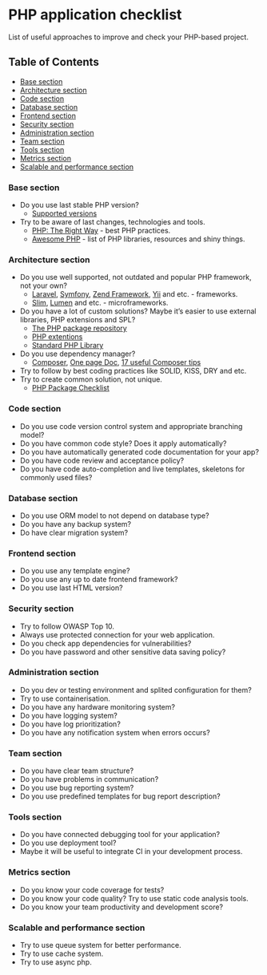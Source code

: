 # PHP application checklist

List of useful approaches to improve and check your PHP-based project.

## Table of Contents
- [Base section](#base-section)
- [Architecture section](#architecture-section)
- [Code section](#code-section)
- [Database section](#database-section)
- [Frontend section](#frontend-section)
- [Security section](#security-section)
- [Administration section](#administration-section)
- [Team section](#team-section)
- [Tools section](#tools-section)
- [Metrics section](#metrics-section)
- [Scalable and performance section](#scalable-and-performance-section)

### Base section
* Do you use last stable PHP version?
  * [Supported versions](http://php.net/supported-versions.php)
* Try to be aware of last changes, technologies and tools.
  * [PHP: The Right Way](http://www.phptherightway.com/) - best PHP practices.
  * [Awesome PHP](https://github.com/ziadoz/awesome-php) - list of PHP libraries, resources and shiny things.

### Architecture section
* Do you use well supported, not outdated and popular PHP framework, not your own?
  * [Laravel](https://laravel.com), [Symfony](https://symfony.com), [Zend Framework](https://framework.zend.com/), [Yii](https://www.yiiframework.com) and etc. - frameworks.
  * [Slim](https://www.slimframework.com), [Lumen](https://www.slimframework.com) and etc. - microframeworks.
* Do you have a lot of custom solutions? Maybe it’s easier to use external libraries, PHP extensions and SPL?
  * [The PHP package repository](https://packagist.org)
  * [PHP extentions](http://php.net/manual/en/extensions.php)
  * [Standard PHP Library](http://php.net/manual/en/book.spl.php)
* Do you use dependency manager?
  * [Composer](https://getcomposer.org), [One page Doc](http://composer.json.jolicode.com), [17 useful Composer tips](https://blog.martinhujer.cz/17-tips-for-using-composer-efficiently/)
* Try to follow by best coding practices like SOLID, KISS, DRY and etc.
* Try to create common solution, not unique.
  * [PHP Package Checklist](http://phppackagechecklist.com/#1,2,3,4,5,6,7,8,9,10,11,12,13,14)

### Code section
* Do you use code version control system and appropriate branching model?
* Do you have common code style? Does it apply automatically?
* Do you have automatically generated code documentation for your app?
* Do you have code review and acceptance policy?
* Do you have code auto-completion and live templates, skeletons for commonly used files?

### Database section
* Do you use ORM model to not depend on database type? 
* Do you have any backup system? 
* Do have clear migration system? 

### Frontend section
* Do you use any template engine? 
* Do you use any up to date frontend framework? 
* Do you use last HTML version? 

### Security section
* Try to follow OWASP Top 10.
* Always use protected connection for your web application.
* Do you check app dependencies for vulnerabilities? 
* Do you have password and other sensitive data saving policy? 

### Administration section
* Do you dev or testing environment and splited configuration for them? 
* Try to use containerisation. 
* Do you have any hardware monitoring system? 
* Do you have logging system? 
* Do you have log prioritization? 
* Do you have any notification system when errors occurs? 

### Team section
* Do you have clear team structure? 
* Do you have problems in communication?
* Do you use bug reporting system? 
* Do you use predefined templates for bug report description? 

### Tools section
* Do you have connected debugging tool for your application? 
* Do you use deployment tool? 
* Maybe it will be useful to integrate CI in your development process. 

### Metrics section
* Do you know your code coverage for tests?
* Do you know your code quality? Try to use static code analysis tools.
* Do you know your team productivity and development score?

### Scalable and performance section
* Try to use queue system for better performance. 
* Try to use cache system.
* Try to use async php.
